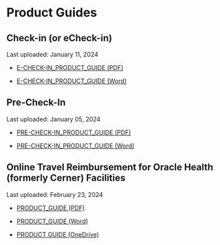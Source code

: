 # Product Guides

## Check-in (or eCheck-in)

Last uploaded: January 11, 2024

- [E-CHECK-IN_PRODUCT_GUIDE (PDF)](https://github.com/department-of-veterans-affairs/va.gov-team/files/13907522/PATIENT.CHECK-IN_PRODUCT_GUIDE.pdf)

- [E-CHECK-IN_PRODUCT_GUIDE (Word)](https://github.com/department-of-veterans-affairs/va.gov-team/files/13907524/PATIENT.CHECK-IN_PRODUCT_GUIDE.docx)


## Pre-Check-In

Last uploaded: January 05, 2024

- [PRE-CHECK-IN_PRODUCT_GUIDE (PDF)](https://github.com/department-of-veterans-affairs/va.gov-team/files/13843024/PRE-CHECK-IN_PRODUCT_GUIDE.pdf)

- [PRE-CHECK-IN_PRODUCT_GUIDE (Word)](https://github.com/department-of-veterans-affairs/va.gov-team/files/13843027/PRE-CHECK-IN_PRODUCT_GUIDE.docx)


## Online Travel Reimbursement for Oracle Health (formerly Cerner) Facilities 

Last uploaded: February 23, 2024

- [PRODUCT_GUIDE (PDF)](https://github.com/department-of-veterans-affairs/va.gov-team/files/14390396/Online.Travel.Reimbursement.through.VA.gov.Product.Guide.pdf)

- [PRODUCT_GUIDE (Word)](https://github.com/department-of-veterans-affairs/va.gov-team/files/14390393/Online.Travel.Reimbursement.through.VA.gov.Product.Guide.docx)

- [PRODUCT GUIDE (OneDrive)](https://dvagov-my.sharepoint.com/:w:/r/personal/benjamin_brasso_va_gov/Documents/Online%20travel%20pay%20for%20Oracle%20Health/Online%20Travel%20Reimbursement%20through%20VA%20gov%20Product%20Guide.docx?d=w2f4b6010087442b08817b89f40b3aba7&csf=1&web=1&e=bV86ls)
